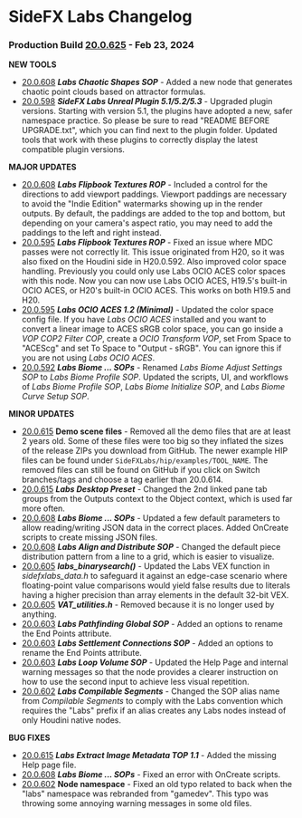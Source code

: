 # SideFX Labs Changelog

### Production Build [20.0.625](https://github.com/sideeffects/SideFXLabs/releases/tag/20.0.625) - Feb 23, 2024

**NEW TOOLS**
- [20.0.608](https://github.com/sideeffects/SideFXLabs/releases/tag/20.0.608) ***Labs Chaotic Shapes SOP*** - Added a new node that generates chaotic point clouds based on attractor formulas.
- [20.0.598](https://github.com/sideeffects/SideFXLabs/releases/tag/20.0.598) ***SideFX Labs Unreal Plugin 5.1/5.2/5.3*** - Upgraded plugin versions. Starting with version 5.1, the plugins have adopted a new, safer namespace practice. So please be sure to read "README BEFORE UPGRADE.txt", which you can find next to the plugin folder. Updated tools that work with these plugins to correctly display the latest compatible plugin versions.

**MAJOR UPDATES**   
- [20.0.608](https://github.com/sideeffects/SideFXLabs/releases/tag/20.0.608) ***Labs Flipbook Textures ROP*** - Included a control for the directions to add viewport paddings. Viewport paddings are necessary to avoid the "Indie Edition" watermarks showing up in the render outputs. By default, the paddings are added to the top and bottom, but depending on your camera's aspect ratio, you may need to add the paddings to the left and right instead.
- [20.0.595](https://github.com/sideeffects/SideFXLabs/releases/tag/20.0.595) ***Labs Flipbook Textures ROP*** - Fixed an issue where MDC passes were not correctly lit. This issue originated from H20, so it was also fixed on the Houdini side in H20.0.592. Also improved color space handling. Previously you could only use Labs OCIO ACES color spaces with this node. Now you can now use Labs OCIO ACES, H19.5's built-in OCIO ACES, or H20's built-in OCIO ACES. This works on both H19.5 and H20.
- [20.0.595](https://github.com/sideeffects/SideFXLabs/releases/tag/20.0.595) ***Labs OCIO ACES 1.2 (Minimal)*** - Updated the color space config file. If you have *Labs OCIO ACES* installed and you want to convert a linear image to ACES sRGB color space, you can go inside a *VOP COP2 Filter COP*, create a *OCIO Transform VOP*, set From Space to "ACEScg" and set To Space to "Output - sRGB". You can ignore this if you are not using *Labs OCIO ACES*.
- [20.0.592](https://github.com/sideeffects/SideFXLabs/releases/tag/20.0.592) ***Labs Biome ... SOPs*** - Renamed *Labs Biome Adjust Settings SOP* to *Labs Biome Profile SOP*. Updated the scripts, UI, and workflows of *Labs Biome Profile SOP*, *Labs Biome Initialize SOP*, and *Labs Biome Curve Setup SOP*.

**MINOR UPDATES**
- [20.0.615](https://github.com/sideeffects/SideFXLabs/releases/tag/20.0.615) **Demo scene files** - Removed all the demo files that are at least 2 years old. Some of these files were too big so they inflated the sizes of the release ZIPs you download from GitHub. The newer example HIP files can be found under `SideFXLabs/hip/examples/TOOL_NAME`. The removed files can still be found on GitHub if you click on Switch branches/tags and choose a tag earlier than 20.0.614.
- [20.0.615](https://github.com/sideeffects/SideFXLabs/releases/tag/20.0.615) ***Labs Desktop Preset*** - Changed the 2nd linked pane tab groups from the Outputs context to the Object context, which is used far more often.
- [20.0.608](https://github.com/sideeffects/SideFXLabs/releases/tag/20.0.608) ***Labs Biome ... SOPs*** - Updated a few default parameters to allow reading/writing JSON data in the correct places. Added OnCreate scripts to create missing JSON files.
- [20.0.608](https://github.com/sideeffects/SideFXLabs/releases/tag/20.0.608) ***Labs Align and Distribute SOP*** - Changed the default piece distribution pattern from a line to a grid, which is easier to visualize.
- [20.0.605](https://github.com/sideeffects/SideFXLabs/releases/tag/20.0.605) ***labs_binarysearch()*** - Updated the Labs VEX function in *sidefxlabs_data.h* to safeguard it against an edge-case scenario where floating-point value comparisons would yield false results due to literals having a higher precision than array elements in the default 32-bit VEX.
- [20.0.605](https://github.com/sideeffects/SideFXLabs/releases/tag/20.0.605) ***VAT_utilities.h*** - Removed because it is no longer used by anything.
- [20.0.603](https://github.com/sideeffects/SideFXLabs/releases/tag/20.0.603) ***Labs Pathfinding Global SOP*** - Added an options to rename the End Points attribute.
- [20.0.603](https://github.com/sideeffects/SideFXLabs/releases/tag/20.0.603) ***Labs Settlement Connections SOP*** - Added an options to rename the End Points attribute.
- [20.0.603](https://github.com/sideeffects/SideFXLabs/releases/tag/20.0.603) ***Labs Loop Volume SOP*** - Updated the Help Page and internal warning messages so that the node provides a clearer instruction on how to use the second input to achieve less visual repetition.
- [20.0.602](https://github.com/sideeffects/SideFXLabs/releases/tag/20.0.602) ***Labs Compilable Segments*** - Changed the SOP alias name from *Compilable Segments* to comply with the Labs convention which requires the "Labs" prefix if an alias creates any Labs nodes instead of only Houdini native nodes.

**BUG FIXES**
- [20.0.615](https://github.com/sideeffects/SideFXLabs/releases/tag/20.0.615) ***Labs Extract Image Metadata TOP 1.1*** - Added the missing Help page file.
- [20.0.608](https://github.com/sideeffects/SideFXLabs/releases/tag/20.0.608) ***Labs Biome ... SOPs*** - Fixed an error with OnCreate scripts.
- [20.0.602](https://github.com/sideeffects/SideFXLabs/releases/tag/20.0.602) **Node namespace** - Fixed an old typo related to back when the "labs" namespace was rebranded from "gamedev". This typo was throwing some annoying warning messages in some old files.
